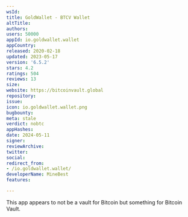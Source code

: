 ```yaml
---
wsId: 
title: GoldWallet - BTCV Wallet
altTitle: 
authors: 
users: 50000
appId: io.goldwallet.wallet
appCountry: 
released: 2020-02-18
updated: 2023-05-17
version: '6.5.2'
stars: 4.2
ratings: 504
reviews: 13
size: 
website: https://bitcoinvault.global
repository: 
issue: 
icon: io.goldwallet.wallet.png
bugbounty: 
meta: stale
verdict: nobtc
appHashes: 
date: 2024-05-11
signer: 
reviewArchive: 
twitter: 
social: 
redirect_from:
- /io.goldwallet.wallet/
developerName: MineBest
features: 

---
```


This app appears to not be a vault for Bitcoin but something for Bitcoin Vault.
